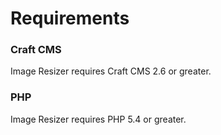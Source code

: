 # Requirements

### Craft CMS

Image Resizer requires Craft CMS 2.6 or greater.

### PHP

Image Resizer requires PHP 5.4 or greater.